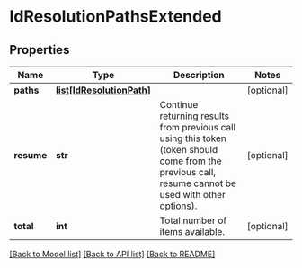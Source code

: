 # IdResolutionPathsExtended

## Properties
Name | Type | Description | Notes
------------ | ------------- | ------------- | -------------
**paths** | [**list[IdResolutionPath]**](IdResolutionPath.md) |  | [optional] 
**resume** | **str** | Continue returning results from previous call using this token (token should come from the previous call, resume cannot be used with other options). | [optional] 
**total** | **int** | Total number of items available. | [optional] 

[[Back to Model list]](../README.md#documentation-for-models) [[Back to API list]](../README.md#documentation-for-api-endpoints) [[Back to README]](../README.md)


